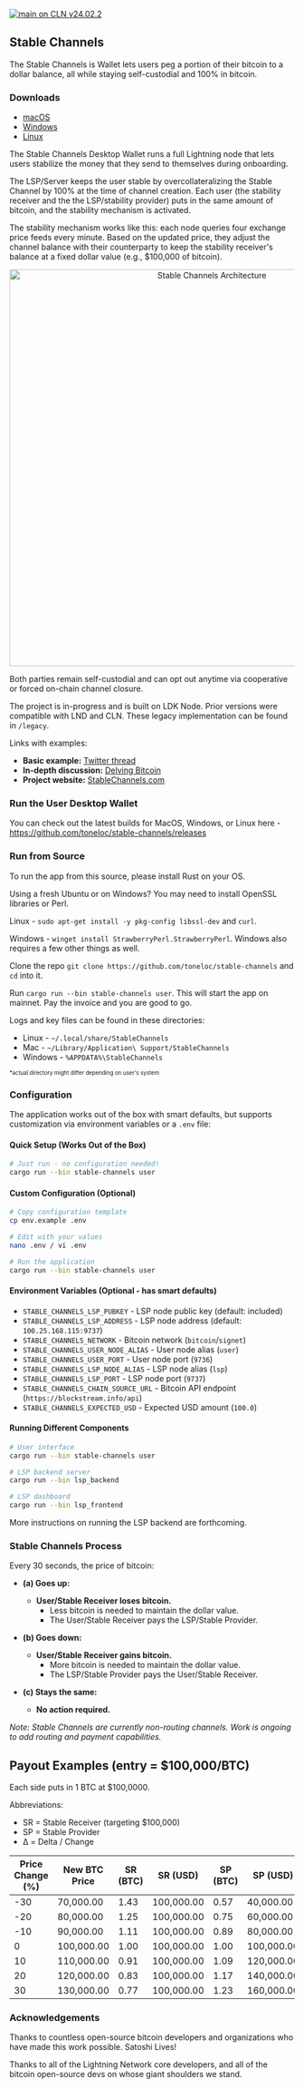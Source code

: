[![main on CLN v24.02.2](https://github.com/toneloc/stable-channels/actions/workflows/main_v24.02.yml/badge.svg?branch=main)](https://github.com/toneloc/stable-channels/actions/workflows/main_v24.02.yml)


## Stable Channels

The Stable Channels is Wallet lets users peg a portion of their bitcoin to a dollar balance, all while staying self-custodial and 100% in bitcoin. 

### Downloads
- [macOS](https://github.com/toneloc/stable-channels/releases/download/0.6/stable-channels-mac.zip)
- [Windows](https://github.com/toneloc/stable-channels/releases/download/0.6/stable-channels-windows.zip)
- [Linux](https://github.com/toneloc/stable-channels/releases/download/0.6/stable-channels-linux.zip)

The Stable Channels Desktop Wallet runs a full Lightning node that lets users stabilize the money that they send to themselves during onboarding. 

The LSP/Server keeps the user stable by overcollateralizing the Stable Channel by 100% at the time of channel creation. Each user (the stability receiver and the the LSP/stability provider) puts in the same amount of bitcoin, and the stability mechanism is activated. 

The stability mechanism works like this: each node queries four exchange price feeds every minute. Based on the updated price, they adjust the channel balance with their counterparty to keep the stability receiver's balance at a fixed dollar value (e.g., $100,000 of bitcoin).

<p align="center">
  <img src="./sc.gif" alt="Stable Channels Architecture" width="700"/>
</p>

Both parties remain self-custodial and can opt out anytime via cooperative or forced on-chain channel closure. 

The project is in-progress and is built on LDK Node. Prior versions were compatible with LND and CLN. These legacy implementation can be found in `/legacy`. 

Links with examples:
- **Basic example:** [Twitter thread](https://x.com/tonklaus/status/1729567459579945017)
- **In-depth discussion:** [Delving Bitcoin](https://delvingbitcoin.org/t/stable-channels-peer-to-peer-dollar-balances-on-lightning)
- **Project website:** [StableChannels.com](https://www.stablechannels.com)

### Run the User Desktop Wallet 

You can check out the latest builds for MacOS, Windows, or Linux here - https://github.com/toneloc/stable-channels/releases

### Run from Source

To run the app from this source, please install Rust on your OS.

Using a fresh Ubuntu or on Windows? You may need to install OpenSSL libraries or Perl. 

Linux - `sudo apt-get install -y pkg-config libssl-dev` and `curl`.

Windows - `winget install StrawberryPerl.StrawberryPerl`. Windows also requires a few other things as well.

Clone the repo `git clone https://github.com/toneloc/stable-channels` and `cd` into it.

Run `cargo run --bin stable-channels user`. This will start the app on mainnet. Pay the invoice and you are good to go.

Logs and key files can be found in these directories:
- Linux   - `~/.local/share/StableChannels`
- Mac     - `~/Library/Application\ Support/StableChannels`
- Windows - `%APPDATA%\StableChannels`

<sub><sup>*actual directory might differ depending on user's system</sup></sub>

### Configuration

The application works out of the box with smart defaults, but supports customization via environment variables or a `.env` file:

#### Quick Setup (Works Out of the Box)
```bash
# Just run - no configuration needed!
cargo run --bin stable-channels user
```

#### Custom Configuration (Optional)
```bash
# Copy configuration template
cp env.example .env

# Edit with your values
nano .env / vi .env

# Run the application
cargo run --bin stable-channels user
```

#### Environment Variables (Optional - has smart defaults)
- `STABLE_CHANNELS_LSP_PUBKEY` - LSP node public key (default: included)
- `STABLE_CHANNELS_LSP_ADDRESS` - LSP node address (default: `100.25.168.115:9737`)
- `STABLE_CHANNELS_NETWORK` - Bitcoin network (`bitcoin`/`signet`)
- `STABLE_CHANNELS_USER_NODE_ALIAS` - User node alias (`user`)
- `STABLE_CHANNELS_USER_PORT` - User node port (`9736`)
- `STABLE_CHANNELS_LSP_NODE_ALIAS` - LSP node alias (`lsp`)
- `STABLE_CHANNELS_LSP_PORT` - LSP node port (`9737`)
- `STABLE_CHANNELS_CHAIN_SOURCE_URL` - Bitcoin API endpoint (`https://blockstream.info/api`)
- `STABLE_CHANNELS_EXPECTED_USD` - Expected USD amount (`100.0`)

#### Running Different Components
```bash
# User interface
cargo run --bin stable-channels user

# LSP backend server
cargo run --bin lsp_backend

# LSP dashboard
cargo run --bin lsp_frontend
```

More instructions on running the LSP backend are forthcoming.

### Stable Channels Process

Every 30 seconds, the price of bitcoin:

- **(a) Goes up:**
  - **User/Stable Receiver loses bitcoin.**
    - Less bitcoin is needed to maintain the dollar value.
    - The User/Stable Receiver pays the LSP/Stable Provider.
  
- **(b) Goes down:**
  - **User/Stable Receiver gains bitcoin.**
    - More bitcoin is needed to maintain the dollar value.
    - The LSP/Stable Provider pays the User/Stable Receiver.
  
- **(c) Stays the same:**
  - **No action required.**

*Note: Stable Channels are currently non-routing channels. Work is ongoing to add routing and payment capabilities.*

## Payout Examples (entry = $100,000/BTC)

Each side puts in 1 BTC at $100,0000.

Abbreviations:
- SR = Stable Receiver (targeting $100,000)
- SP = Stable Provider
- Δ = Delta / Change

| Price Change (%) | New BTC Price | SR (BTC) | SR (USD) | SP (BTC) | SP (USD) | SR Fiat Δ$ | SR BTC Δ | SR Fiat Δ% | SR BTC Δ% | SP Fiat Δ$ | SP BTC Δ | SP Fiat Δ% | SP BTC Δ% |
|------------------|---------------|----------|----------|----------|----------|------------|----------|------------|-----------|------------|----------|------------|-----------|
| -30              | 70,000.00     | 1.43     | 100,000.00| 0.57    | 40,000.00| 0.00       | +0.43    | 0%         | +42.86%   | -60,000.00 | -0.43    | -60.00%    | -42.86%   |
| -20              | 80,000.00     | 1.25     | 100,000.00| 0.75    | 60,000.00| 0.00       | +0.25    | 0%         | +25.00%   | -40,000.00 | -0.25    | -40.00%    | -25.00%   |
| -10              | 90,000.00     | 1.11     | 100,000.00| 0.89    | 80,000.00| 0.00       | +0.11    | 0%         | +11.11%   | -20,000.00 | -0.11    | -20.00%    | -11.11%   |
| 0                | 100,000.00    | 1.00     | 100,000.00| 1.00    | 100,000.00| 0.00      | 0.00     | 0%         | 0%        | 0.00       | 0.00     | 0%         | 0%        |
| 10               | 110,000.00    | 0.91     | 100,000.00| 1.09    | 120,000.00| 0.00      | -0.09    | 0%         | -9.09%    | +20,000.00 | +0.09    | +20.00%    | +9.09%    |
| 20               | 120,000.00    | 0.83     | 100,000.00| 1.17    | 140,000.00| 0.00      | -0.17    | 0%         | -16.67%   | +40,000.00 | +0.17    | +40.00%    | +16.67%   |
| 30               | 130,000.00    | 0.77     | 100,000.00| 1.23    | 160,000.00| 0.00      | -0.23    | 0%         | -23.08%   | +60,000.00 | +0.23    | +60.00%    | +23.08%   |

### Acknowledgements

Thanks to countless open-source bitcoin developers and organizations who have made this work possible. Satoshi Lives!

Thanks to all of the Lightning Network core developers, and all of the bitcoin open-source devs on whose giant shoulders we stand. 

